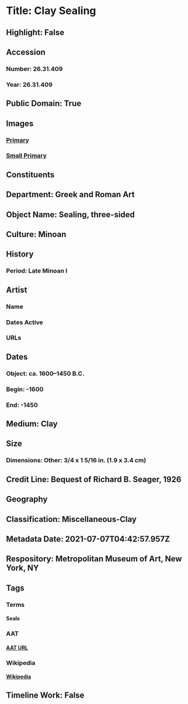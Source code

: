# Title: Clay Sealing
## Highlight: False
## Accession
### Number: 26.31.409
### Year: 26.31.409
## Public Domain: True
## Images
### [Primary](https://images.metmuseum.org/CRDImages/gr/original/DP153255.jpg)
### [Small Primary](https://images.metmuseum.org/CRDImages/gr/web-large/DP153255.jpg)
## Constituents
## Department: Greek and Roman Art
## Object Name: Sealing, three-sided
## Culture: Minoan
## History
### Period: Late Minoan I
## Artist
### Name
### Dates Active
### URLs
## Dates
### Object: ca. 1600–1450 B.C.
### Begin: -1600
### End: -1450
## Medium: Clay
## Size
### Dimensions: Other: 3/4 x 1 5/16 in. (1.9 x 3.4 cm)
## Credit Line: Bequest of Richard B. Seager, 1926
## Geography
## Classification: Miscellaneous-Clay
## Metadata Date: 2021-07-07T04:42:57.957Z
## Respository: Metropolitan Museum of Art, New York, NY
## Tags
### Terms
#### Seals
### AAT
#### [AAT URL](http://vocab.getty.edu/page/aat/300028877)
### Wikipedia
#### [Wikipedia]()
## Timeline Work: False